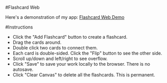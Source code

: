 #Flashcard Web

Here's a demonstration of my app: [Flashcard Web Demo](https://www.youtube.com/watch?v=_ABj1-VvLdw&feature=youtu.be)

#Instructions
- Click the "Add Flashcard" button to create a flashcard.
- Drag the cards around.
- Double click two cards to connect them.
- Each card is double-sided. Click the "Flip" button to see the other side.
- Scroll up/down and left/right to see overflow.
- Click "Save" to save your work locally to the browser. There is no autosave.
- Click "Clear Canvas" to delete all the flashcards. This is permanent.
